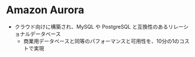 # Amazon Aurora

- クラウド向けに構築され、MySQL や PostgreSQL と互換性のあるリレーショナルデータベース
  - 商業用データベースと同等のパフォーマンスと可用性を、10分の1のコストで実現
